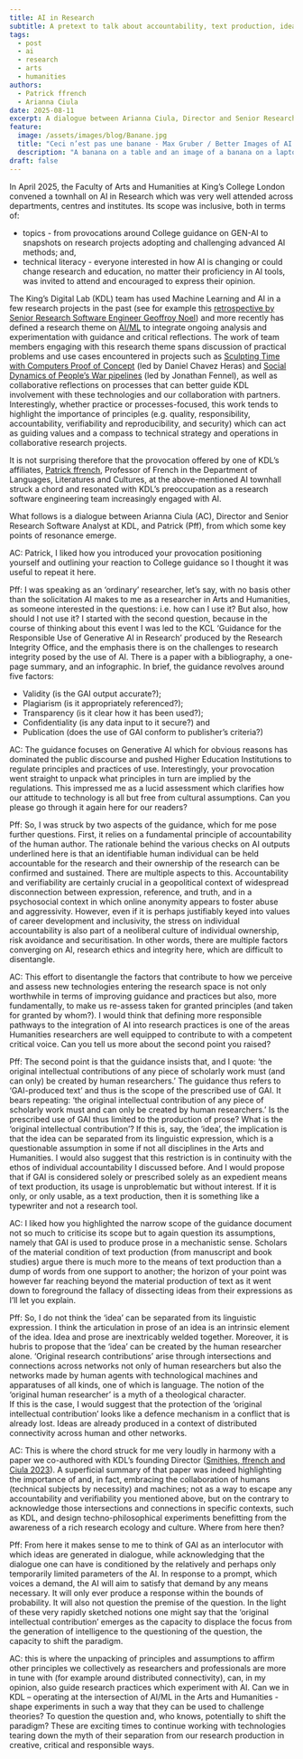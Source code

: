 ```yaml
---
title: AI in Research
subtitle: A pretext to talk about accountability, text production, ideas, expressions, distributed connectivity and new paradigms
tags:
  - post
  - ai
  - research
  - arts
  - humanities
authors:
  - Patrick ffrench
  - Arianna Ciula
date: 2025-08-11
excerpt: A dialogue between Arianna Ciula, Director and Senior Research Software Analyst at KDL, and Patrick ffrench, Professor of French in the Department of Languages, Literatures and Cultures, from which some key points of resonance emerge.
feature:
  image: /assets/images/blog/Banane.jpg
  title: "Ceci n’est pas une banane - Max Gruber / Better Images of AI / CC-BY 4.0"
  description: "A banana on a table and an image of a banana on a laptop on the same table. Each of the two bananas has a white frame around it with the word 'Banana' sticked on top of it"
draft: false
---
```


In April 2025, the Faculty of Arts and Humanities at King’s College London convened a townhall on AI in Research which was very well attended across departments, centres and institutes. Its scope was inclusive, both in terms of:

- topics - from provocations around College guidance on GEN-AI to snapshots on research projects adopting and challenging advanced AI methods; and,
- technical literacy - everyone interested in how AI is changing or could change research and education, no matter their proficiency in AI tools, was invited to attend and encouraged to express their opinion.

The King’s Digital Lab (KDL) team has used Machine Learning and AI in a few research projects in the past (see for example this [retrospective by Senior Research Software Engineer Geoffroy Noel](/blog/how-kdl-applies-machine-learning-research-projects/)) and more recently has defined a research theme on [AI/ML](/projects/research-themes/machine-learning-ai/) to integrate ongoing analysis and experimentation with guidance and critical reflections. The work of team members engaging with this research theme spans discussion of practical problems and use cases encountered in projects such as [Sculpting Time with Computers Proof of Concept](/projects/sculpting-time-with-computers/) (led by Daniel Chavez Heras) and [Social Dynamics of People’s War pipelines](/projects/social-dynamics-of-people-s-war/) (led by Jonathan Fennel), as well as collaborative reflections on processes that can better guide KDL involvement with these technologies and our collaboration with partners. Interestingly, whether practice or processes-focused, this work tends to highlight the importance of principles (e.g. quality, responsibility, accountability, verifiability and reproducibility, and security) which can act as guiding values and a compass to technical strategy and operations in collaborative research projects.

It is not surprising therefore that the provocation offered by one of KDL’s affiliates, [Patrick ffrench](https://www.kcl.ac.uk/people/patrick-ffrench), Professor of French in the Department of Languages, Literatures and Cultures, at the above-mentioned AI townhall struck a chord and resonated with KDL’s preoccupation as a research software engineering team increasingly engaged with AI.

What follows is a dialogue between Arianna Ciula (AC), Director and Senior Research Software Analyst at KDL, and Patrick (Pff), from which some key points of resonance emerge.

AC: Patrick, I liked how you introduced your provocation positioning yourself and outlining your reaction to College guidance so I thought it was useful to repeat it here.

Pff: I was speaking as an ‘ordinary’ researcher, let’s say, with no basis other than the solicitation AI makes to me as a researcher in Arts and Humanities, as someone interested in the questions: i.e. how can I use it? But also, how should I not use it? I started with the second question, because in the course of thinking about this event I was led to the KCL ‘Guidance for the Responsible Use of Generative AI in Research’ produced by the Research Integrity Office, and the emphasis there is on the challenges to research integrity posed by the use of AI. There is a paper with a bibliography, a one-page summary, and an infographic. In brief, the guidance revolves around five factors:

- Validity (is the GAI output accurate?);
- Plagiarism (is it appropriately referenced?);
- Transparency (is it clear how it has been used?);
- Confidentiality (is any data input to it secure?) and
- Publication (does the use of GAI conform to publisher’s criteria?)

AC: The guidance focuses on Generative AI which for obvious reasons has dominated the public discourse and pushed Higher Education Institutions to regulate principles and practices of use. Interestingly, your provocation went straight to unpack what principles in turn are implied by the regulations. This impressed me as a lucid assessment which clarifies how our attitude to technology is all but free from cultural assumptions. Can you please go through it again here for our readers?

Pff: So, I was struck by two aspects of the guidance, which for me pose further questions. First, it relies on a fundamental principle of accountability of the human author. The rationale behind the various checks on AI outputs underlined here is that an identifiable human individual can be held accountable for the research and their ownership of the research can be confirmed and sustained. There are multiple aspects to this. Accountability and verifiability are certainly crucial in a geopolitical context of widespread disconnection between expression, reference, and truth, and in a psychosocial context in which online anonymity appears to foster abuse and aggressivity. However, even if it is perhaps justifiably keyed into values of career development and inclusivity, the stress on individual accountability is also part of a neoliberal culture of individual ownership, risk avoidance and securitisation. In other words, there are multiple factors converging on AI, research ethics and integrity here, which are difficult to disentangle.

AC: This effort to disentangle the factors that contribute to how we perceive and assess new technologies entering the research space is not only worthwhile in terms of improving guidance and practices but also, more fundamentally, to make us re-assess taken for granted principles (and taken for granted by whom?). I would think that defining more responsible pathways to the integration of AI into research practices is one of the areas Humanities researchers are well equipped to contribute to with a competent critical voice. Can you tell us more about the second point you raised?

Pff: The second point is that the guidance insists that, and I quote: ‘the original intellectual contributions of any piece of scholarly work must (and can only) be created by human researchers.’ The guidance thus refers to ‘GAI-produced text’ and thus is the scope of the prescribed use of GAI. It bears repeating: ‘the original intellectual contribution of any piece of scholarly work must and can only be created by human researchers.’ Is the prescribed use of GAI thus limited to the production of prose? What is the ‘original intellectual contribution’? If this is, say, the ‘idea’, the implication is that the idea can be separated from its linguistic expression, which is a questionable assumption in some if not all disciplines in the Arts and Humanities. I would also suggest that this restriction is in continuity with the ethos of individual accountability I discussed before. And I would propose that if GAI is considered solely or prescribed solely as an expedient means of text production, its usage is unproblematic but without interest. If it is only, or only usable, as a text production, then it is something like a typewriter and not a research tool.

AC: I liked how you highlighted the narrow scope of the guidance document not so much to criticise its scope but to again question its assumptions, namely that GAI is used to produce prose in a mechanistic sense. Scholars of the material condition of text production (from manuscript and book studies) argue there is much more to the means of text production than a dump of words from one support to another; the horizon of your point was however far reaching beyond the material production of text as it went down to foreground the fallacy of dissecting ideas from their expressions as I’ll let you explain.

Pff: So, I do not think the ‘idea’ can be separated from its linguistic expression. I think the articulation in prose of an idea is an intrinsic element of the idea. Idea and prose are inextricably welded together. Moreover, it is hubris to propose that the ‘idea’ can be created by the human researcher alone. ‘Original research contributions’ arise through intersections and connections across networks not only of human researchers but also the networks made by human agents with technological machines and apparatuses of all kinds, one of which is language. The notion of the ‘original human researcher’ is a myth of a theological character.  
If this is the case, I would suggest that the protection of the ‘original intellectual contribution’ looks like a defence mechanism in a conflict that is already lost. Ideas are already produced in a context of distributed connectivity across human and other networks.

AC: This is where the chord struck for me very loudly in harmony with a paper we co-authored with KDL’s founding Director ([Smithies, ffrench and Ciula 2023](https://www.taylorfrancis.com/chapters/oa-edit/10.4324/9781003185932-5/droit-de-cit%C3%A9-james-smithies-patrick-ffrench-arianna-ciula?context=ubx&refId=54523036-ff7f-4626-af39-fa6fd96db873)). A superficial summary of that paper was indeed highlighting the importance of and, in fact, embracing the collaboration of humans (technical subjects by necessity) and machines; not as a way to escape any accountability and verifiability you mentioned above, but on the contrary to acknowledge those intersections and connections in specific contexts, such as KDL, and design techno-philosophical experiments benefitting from the awareness of a rich research ecology and culture. Where from here then?

Pff: From here it makes sense to me to think of GAI as an interlocutor with which ideas are generated in dialogue, while acknowledging that the dialogue one can have is conditioned by the relatively and perhaps only temporarily limited parameters of the AI. In response to a prompt, which voices a demand, the AI will aim to satisfy that demand by any means necessary. It will only ever produce a response within the bounds of probability. It will also not question the premise of the question. In the light of these very rapidly sketched notions one might say that the ‘original intellectual contribution’ emerges as the capacity to displace the focus from the generation of intelligence to the questioning of the question, the capacity to shift the paradigm.

AC: this is where the unpacking of principles and assumptions to affirm other principles we collectively as researchers and professionals are more in tune with (for example around distributed connectivity), can, in my opinion, also guide research practices which experiment with AI. Can we in KDL – operating at the intersection of AI/ML in the Arts and Humanities - shape experiments in such a way that they can be used to challenge theories? To question the question and, who knows, potentially to shift the paradigm? These are exciting times to continue working with technologies tearing down the myth of their separation from our research production in creative, critical and responsible ways.
